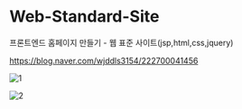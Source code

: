 # Web-Standard-Site
프론트엔드 홈페이지 만들기 - 웹 표준 사이트(jsp,html,css,jquery)

https://blog.naver.com/wjddls3154/222700041456

![1](https://user-images.githubusercontent.com/37132897/163196115-75a551b7-4996-4430-b253-f5587de44835.JPG)

![2](https://user-images.githubusercontent.com/37132897/163196124-c4e5c9cb-5cb3-42e8-8225-c93fbf0c5dca.JPG)



